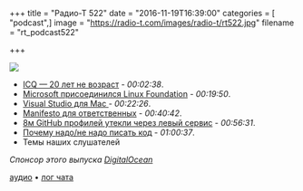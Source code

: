 +++
title = "Радио-Т 522"
date = "2016-11-19T16:39:00"
categories = [ "podcast",]
image = "https://radio-t.com/images/radio-t/rt522.jpg"
filename = "rt_podcast522"

+++

![](https://radio-t.com/images/radio-t/rt522.jpg)

- [ICQ — 20 лет не возраст](https://medium.com/@Dimitryophoto/icq-20-years-is-no-limit-8734e1eea8ea) - *00:02:38*.
- [Microsoft присоединился Linux Foundation](http://arstechnica.com/information-technology/2016/11/microsoft-yes-microsoft-joins-the-linux-foundation/) - *00:19:50*.
- [Visual Studio для Mac ](https://habrahabr.ru/company/microsoft/blog/315444/) - *00:22:26*.
- [Manifesto для ответственных](http://manifesto.responsiblesoftware.org/) - *00:40:42*.
- [8м GitHub профилей утекли через левый сервис](https://www.troyhunt.com/8-million-github-profiles-were-leaked-from-geekedins-mongodb-heres-how-to-see-yours/) - *00:56:31*.
- [Почему надо/не надо писать код](http://bravenewgeek.com/you-are-not-paid-to-write-code/) - *01:00:37*.
- Темы наших слушателей

_Спонсор этого выпуска [DigitalOcean](https://www.digitalocean.com)_

[аудио](http://cdn.radio-t.com/rt_podcast522.mp3) • [лог чата](http://chat.radio-t.com/logs/radio-t-522.html)
<audio src="http://cdn.radio-t.com/rt_podcast522.mp3" preload="none"></audio>
